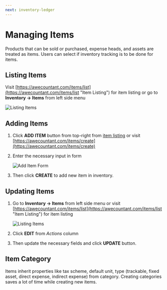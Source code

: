 ```yaml
---
next: inventory-ledger
---
```


# Managing Items

Products that can be sold or purchased, expense heads, and assets are treated as items. Users can select if inventory tracking is to be done for items.

## Listing Items
Visit [https://awecountant.com/items/list](https://awecountant.com/items/list "Item Listing") for item listing or go to **Inventory → Items** from left side menu

   ![Listing Items](~@assets/img/guide/item_listing.jpg)

## Adding Items
1. Click **ADD ITEM** button from top-right from [item listing](#listing-items) or visit [https://awecountant.com/items/create](https://awecountant.com/items/create)

2. Enter the necessary input in form

	![Add Item Form](~@assets/img/guide/item_add_form.jpg)

3. Then click **CREATE** to add new item in inventory.

## Updating Items
1. Go to **Inventory → Items** from left side menu or visit [https://awecountant.com/items/list](https://awecountant.com/items/list "Item Listing") for item listing

	![Listing Items](~@assets/img/guide/item_listing.jpg)

2. Click **EDIT**  from *Actions* column

3. Then update the necessary fields and click **UPDATE** button. 


## Item Category

Items inherit properties like tax scheme, default unit, type (trackable, fixed asset, direct expense, indirect expense) from category. Creating categories saves a lot of time while creating new items.
